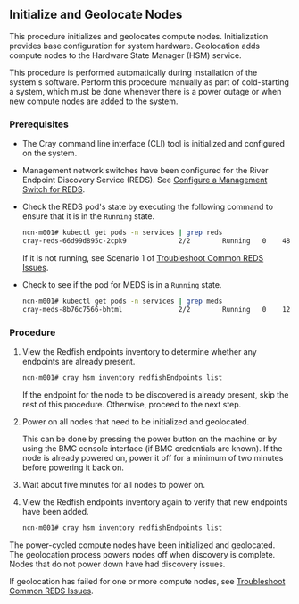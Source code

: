 ## Initialize and Geolocate Nodes

This procedure initializes and geolocates compute nodes. Initialization provides base configuration for system hardware. Geolocation adds compute nodes to the Hardware State Manager \(HSM\) service.

This procedure is performed automatically during installation of the system's software. Perform this procedure manually as part of cold-starting a system, which must be done whenever there is a power outage or when new compute nodes are added to the system.

### Prerequisites

-   The Cray command line interface \(CLI\) tool is initialized and configured on the system. 
-   Management network switches have been configured for the River Endpoint Discovery Service \(REDS\). See [Configure a Management Switch for REDS](Configure_a_Management_Switch_for_REDS.md).
-   Check the REDS pod's state by executing the following command to ensure that it is in the `Running` state.

    ```bash
    ncn-m001# kubectl get pods -n services | grep reds
    cray-reds-66d99d895c-2cpk9             2/2        Running   0    48m
    ```

    If it is not running, see Scenario 1 of [Troubleshoot Common REDS Issues](Troubleshoot_Common_REDS_Issues.md).

-   Check to see if the pod for MEDS is in a `Running` state.

    ```bash
    ncn-m001# kubectl get pods -n services | grep meds
    cray-meds-8b76c7566-bhtml              2/2        Running   0    12d
    ```

### Procedure


1.  View the Redfish endpoints inventory to determine whether any endpoints are already present.

    ```bash
    ncn-m001# cray hsm inventory redfishEndpoints list
    ```

    If the endpoint for the node to be discovered is already present, skip the rest of this procedure. Otherwise, proceed to the next step.

2.  Power on all nodes that need to be initialized and geolocated.

    This can be done by pressing the power button on the machine or by using the BMC console interface \(if BMC credentials are known\). If the node is already powered on, power it off for a minimum of two minutes before powering it back on.

3.  Wait about five minutes for all nodes to power on.

4.  View the Redfish endpoints inventory again to verify that new endpoints have been added.

    ```bash
    ncn-m001# cray hsm inventory redfishEndpoints list
    ```


The power-cycled compute nodes have been initialized and geolocated. The geolocation process powers nodes off when discovery is complete. Nodes that do not power down have had discovery issues.

If geolocation has failed for one or more compute nodes, see [Troubleshoot Common REDS Issues](Troubleshoot_Common_REDS_Issues.md).

